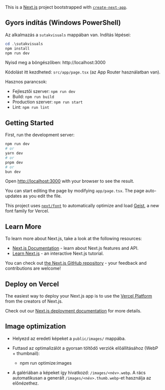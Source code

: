 This is a [Next.js](https://nextjs.org) project bootstrapped with [`create-next-app`](https://nextjs.org/docs/app/api-reference/cli/create-next-app).

## Gyors indítás (Windows PowerShell)

Az alkalmazás a `sutakvisuals` mappában van. Indítás lépései:

```powershell
cd .\sutakvisuals
npm install
npm run dev
```

Nyisd meg a böngészőben: http://localhost:3000

Kódolást itt kezdheted: `src/app/page.tsx` (az App Router használatban van).

Hasznos parancsok:

- Fejlesztői szerver: `npm run dev`
- Build: `npm run build`
- Production szerver: `npm run start`
- Lint: `npm run lint`

## Getting Started

First, run the development server:

```bash
npm run dev
# or
yarn dev
# or
pnpm dev
# or
bun dev
```

Open [http://localhost:3000](http://localhost:3000) with your browser to see the result.

You can start editing the page by modifying `app/page.tsx`. The page auto-updates as you edit the file.

This project uses [`next/font`](https://nextjs.org/docs/app/building-your-application/optimizing/fonts) to automatically optimize and load [Geist](https://vercel.com/font), a new font family for Vercel.

## Learn More

To learn more about Next.js, take a look at the following resources:

- [Next.js Documentation](https://nextjs.org/docs) - learn about Next.js features and API.
- [Learn Next.js](https://nextjs.org/learn) - an interactive Next.js tutorial.

You can check out [the Next.js GitHub repository](https://github.com/vercel/next.js) - your feedback and contributions are welcome!

## Deploy on Vercel

The easiest way to deploy your Next.js app is to use the [Vercel Platform](https://vercel.com/new?utm_medium=default-template&filter=next.js&utm_source=create-next-app&utm_campaign=create-next-app-readme) from the creators of Next.js.

Check out our [Next.js deployment documentation](https://nextjs.org/docs/app/building-your-application/deploying) for more details.

## Image optimization

- Helyezd az eredeti képeket a `public/images/` mappába.
- Futtasd az optimalizálót a gyorsan töltődő verziók előállításához (WebP + thumbnail):

	- npm run optimize:images

- A galériában a képeket így hivatkozd: `/images/<név>.webp`. A rács automatikusan a generált `/images/<név>.thumb.webp`-et használja az előnézethez.
